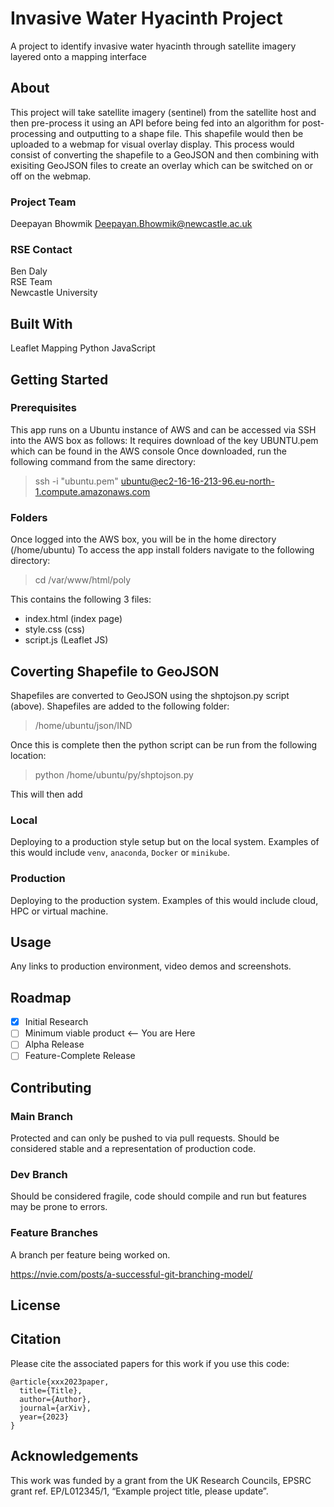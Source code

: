 #  Invasive Water Hyacinth Project
A project to identify invasive water hyacinth through satellite imagery layered onto a mapping interface

## About
This project will take satellite imagery (sentinel) from the satellite host and then pre-process it using an API before being fed into an algorithm for post-processing
and outputting to a shape file. This shapefile would then be uploaded to a webmap for visual overlay display. This process would consist of converting the shapefile to a GeoJSON and then combining
with exisiting GeoJSON files to create an overlay which can be switched on or off on the webmap. 

### Project Team
Deepayan Bhowmik <Deepayan.Bhowmik@newcastle.ac.uk>  

### RSE Contact
Ben Daly  
RSE Team  
Newcastle University  


## Built With
Leaflet Mapping
Python
JavaScript

## Getting Started

### Prerequisites
This app runs on a Ubuntu instance of AWS and can be accessed via SSH into the AWS box as follows:
It requires download of the key UBUNTU.pem which can be found in the AWS console
Once downloaded, run the following command from the same directory:

>  ssh -i "ubuntu.pem" ubuntu@ec2-16-16-213-96.eu-north-1.compute.amazonaws.com

### Folders
Once logged into the AWS box, you will be in the home directory (/home/ubuntu)
To access the app install folders navigate to the following directory:

> cd /var/www/html/poly

This contains the following 3 files:
* index.html (index page)
* style.css (css)
* script.js (Leaflet JS)

## Coverting Shapefile to GeoJSON
Shapefiles are converted to GeoJSON using the shptojson.py script (above). Shapefiles are added to the following folder:

> /home/ubuntu/json/IND

Once this is complete then the python script can be run from the following location:

> python /home/ubuntu/py/shptojson.py

This will then add 

### Local

Deploying to a production style setup but on the local system. Examples of this would include `venv`, `anaconda`, `Docker` or `minikube`. 

### Production

Deploying to the production system. Examples of this would include cloud, HPC or virtual machine. 

## Usage

Any links to production environment, video demos and screenshots.

## Roadmap

- [x] Initial Research  
- [ ] Minimum viable product <-- You are Here  
- [ ] Alpha Release  
- [ ] Feature-Complete Release  

## Contributing

### Main Branch
Protected and can only be pushed to via pull requests. Should be considered stable and a representation of production code.

### Dev Branch
Should be considered fragile, code should compile and run but features may be prone to errors.

### Feature Branches
A branch per feature being worked on.

https://nvie.com/posts/a-successful-git-branching-model/

## License

## Citation

Please cite the associated papers for this work if you use this code:

```
@article{xxx2023paper,
  title={Title},
  author={Author},
  journal={arXiv},
  year={2023}
}
```


## Acknowledgements
This work was funded by a grant from the UK Research Councils, EPSRC grant ref. EP/L012345/1, “Example project title, please update”.
